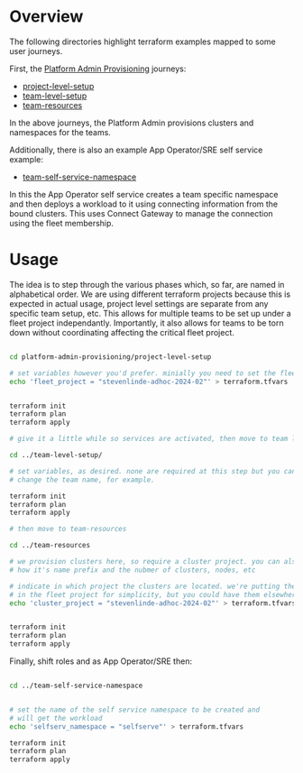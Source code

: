 
# Overview

The following directories highlight terraform examples mapped to some user journeys.

First, the [Platform Admin Provisioning](./platform-admin-provisioning/) journeys:

 * [project-level-setup](./platform-admin-provisioning/project-level-setup/)
 * [team-level-setup](./platform-admin-provisioning/team-level-setup/)
 * [team-resources](./platform-admin-provisioning/team-resources/)

In the above journeys, the Platform Admin provisions clusters and namespaces for the teams.

Additionally, there is also an example App Operator/SRE self service example:

* [team-self-service-namespace](./platform-admin-provisioning/team-self-service-namespace/)

In this the App Operator self service creates a team specific namespace and then deploys a workload to it using connecting information from the bound clusters. This uses Connect Gateway to manage the connection using the fleet membership.

#  Usage

The idea is to step through the various phases which, so far, are named in alphabetical order. We are using different terraform projects because this is expected in actual usage, project level settings are separate from any specific team setup, etc. This allows for multiple teams to be set up under a fleet project independantly. Importantly, it also allows for teams to be torn down without coordinating affecting the critical fleet project.



```bash

cd platform-admin-provisioning/project-level-setup

# set variables however you'd prefer. minially you need to set the fleet_project
echo 'fleet_project = "stevenlinde-adhoc-2024-02"' > terraform.tfvars


terraform init
terraform plan
terraform apply 

# give it a little while so services are activated, then move to team level

cd ../team-level-setup/

# set variables, as desired. none are required at this step but you can 
# change the team name, for example.

terraform init
terraform plan
terraform apply 

# then move to team-resources

cd ../team-resources

# we provision clusters here, so require a cluster project. you can also set
# how it's name prefix and the nubmer of clusters, nodes, etc

# indicate in which project the clusters are located. we're putting them
# in the fleet project for simplicity, but you could have them elsewhere
echo 'cluster_project = "stevenlinde-adhoc-2024-02"' > terraform.tfvars


terraform init
terraform plan
terraform apply 


```

Finally, shift roles and as App Operator/SRE then:

```bash

cd ../team-self-service-namespace


# set the name of the self service namespace to be created and 
# will get the workload
echo 'selfserv_namespace = "selfserve"' > terraform.tfvars

terraform init
terraform plan
terraform apply 


```
